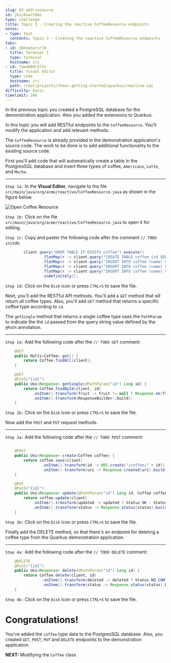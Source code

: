 ```yaml
---
slug: 03-add-resource
id: jkic6vwct0mz
type: challenge
title: Topic 3 - Creating the reactive CoffeeResource endpoints
notes:
- type: text
  contents: Topic 3 - Creating the reactive CoffeeResource endpoints
tabs:
- id: obkewnarsrlb
  title: Terminal 1
  type: terminal
  hostname: crc
- id: 7awab8dr2l5n
  title: Visual Editor
  type: code
  hostname: crc
  path: /root/projects/rhoar-getting-started/quarkus/reactive-sql
difficulty: basic
timelimit: 240
---
```

In the previous topic you created a PostgreSQL database for the demonstration application. Also you added the extensions to Quarkus.

In this topic you will add RESTful endpoints to the `CoffeeResource`. You'll modify the application and add relevant methods.

The `CoffeeResource` is already provided in the demonstration application's source code. The work to be done is to add additional functionality to the existing source code.

First you'll add code that will automatically create a table in the PostgresSQL database and insert three types of coffee, `Americano`, `Latte`, and `Mocha`.

----

`Step 1a:` In the **Visual Editor**, navigate to the file `src/main/java/org/acme/reactive/CoffeeResource.java` as shown in the figure below.

![Open Coffee Resource](../assets/open-coffeesource.png)

`Step 1b:` Click on the file `src/main/java/org/acme/reactive/CoffeeResource.java` to open it for editing.

`Step 1c:` Copy and paster the following code after the comment `// TODO initdb`:

```java
        client.query("DROP TABLE IF EXISTS coffee").execute()
                .flatMap(r -> client.query("CREATE TABLE coffee (id SERIAL PRIMARY KEY, name TEXT NOT NULL)").execute())
                .flatMap(r -> client.query("INSERT INTO coffee (name) VALUES ('Americano')").execute())
                .flatMap(r -> client.query("INSERT INTO coffee (name) VALUES ('Latte')").execute())
                .flatMap(r -> client.query("INSERT INTO coffee (name) VALUES ('Mocha')").execute()).await()
                .indefinitely();
```

`Step 1d:` Click on the `Disk` icon or press `CTRL+S` to save the file.

Next, you'll add the RESTful API methods. You'll add a `GET` method that sill return all coffee types. Also, you'll add `GET` method that returns a specific coffee type according to `id`.

The `getSingle` method that returns a single coffee type uses the `PathParam` to indicate the the `id` passed from the query string value defined by the `@Path` annotation.

----

`Step 2a:` Add the following code after the `// TODO GET` comment:

```java
    @GET
    public Multi<Coffee> get() {
        return Coffee.findAll(client);
    }

    @GET
    @Path("{id}")
    public Uni<Response> getSingle(@PathParam("id") Long id) {
        return Coffee.findById(client, id)
            .onItem().transform(fruit -> fruit != null ? Response.ok(fruit) : Response.status(Status.NOT_FOUND))
            .onItem().transform(ResponseBuilder::build);
    }

```

`Step 2b:` Click on the `Disk` icon or press `CTRL+S` to save the file.

Now add the `POST` and `PUT` request methods.

----

`Step 3a:` Add the following code after the `// TODO POST` comment:

```java

    @POST
    public Uni<Response> create(Coffee coffee) {
        return coffee.save(client)
                .onItem().transform(id -> URI.create("/coffee/" + id))
                .onItem().transform(uri -> Response.created(uri).build());
    }

    @PUT
    @Path("{id}")
    public Uni<Response> update(@PathParam("id") Long id, Coffee coffee) {
        return coffee.update(client)
            .onItem().transform(updated -> updated ? Status.OK : Status.NOT_FOUND)
            .onItem().transform(status -> Response.status(status).build());
    }
```

`Step 3b:` Click on the `Disk` icon or press `CTRL+S` to save the file.

Finally add the DELETE method, so that there's an endpoint for deleting a coffee type from the Quarkus demonstration application.

----

`Step 4a:` Add the following code after the `// TODO DELETE` comment:

```java
    @DELETE
    @Path("{id}")
    public Uni<Response> delete(@PathParam("id") Long id) {
        return Coffee.delete(client, id)
                .onItem().transform(deleted -> deleted ? Status.NO_CONTENT : Status.NOT_FOUND)
                .onItem().transform(status -> Response.status(status).build());
    }
```

`Step 4b:` Click on the `Disk` icon or press `CTRL+S` to save the file.

# Congratulations!

You've added the `coffee` type data to the PostgresSQL database. Also, you created `GET`, `POST`, `PUT` and `DELETE` endpoints to the demonstration application

**NEXT:** Modifying the `Coffee` class